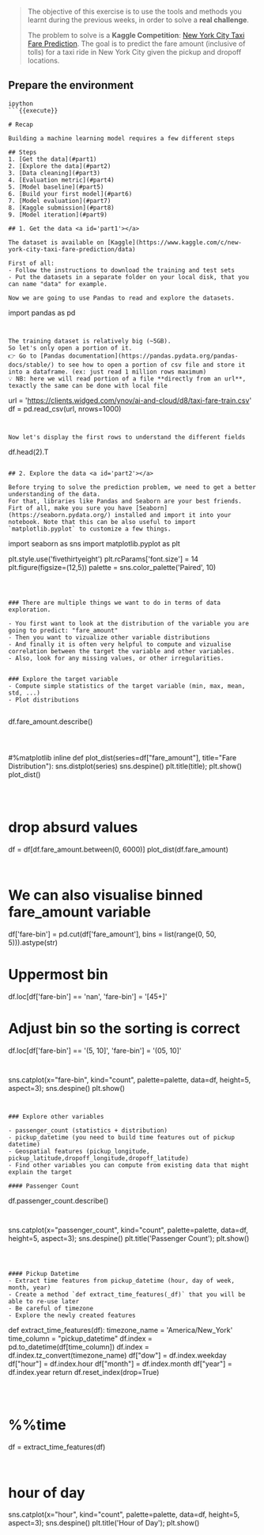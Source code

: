 
> The objective of this exercise is to use the tools and methods you learnt during the previous weeks, in order to solve a **real challenge**.
>
> The problem to solve is a **Kaggle Competition**: [New York City Taxi Fare Prediction](https://www.kaggle.com/c/new-york-city-taxi-fare-prediction). The goal is to predict the fare amount (inclusive of tolls) for a taxi ride in New York City given the pickup and dropoff locations.


## Prepare the environment

```
ipython
```{{execute}}

# Recap

Building a machine learning model requires a few different steps

## Steps
1. [Get the data](#part1)
2. [Explore the data](#part2)
3. [Data cleaning](#part3)
4. [Evaluation metric](#part4)
5. [Model baseline](#part5)
6. [Build your first model](#part6)
7. [Model evaluation](#part7)
8. [Kaggle submission](#part8)
9. [Model iteration](#part9)

## 1. Get the data <a id='part1'></a>

The dataset is available on [Kaggle](https://www.kaggle.com/c/new-york-city-taxi-fare-prediction/data)

First of all:
- Follow the instructions to download the training and test sets
- Put the datasets in a separate folder on your local disk, that you can name "data" for example.

Now we are going to use Pandas to read and explore the datasets.

```
import pandas as pd
```{{copy}}


The training dataset is relatively big (~5GB).
So let's only open a portion of it.
👉 Go to [Pandas documentation](https://pandas.pydata.org/pandas-docs/stable/) to see how to open a portion of csv file and store it into a dataframe. (ex: just read 1 million rows maximum)
💡 NB: here we will read portion of a file **directly from an url**, texactly the same can be done with local file

```
url = 'https://clients.widged.com/ynov/ai-and-cloud/d8/taxi-fare-train.csv'
df = pd.read_csv(url, nrows=1000)
```{{copy}}


Now let's display the first rows to understand the different fields

```
df.head(2).T
```{{copy}}

## 2. Explore the data <a id='part2'></a>

Before trying to solve the prediction problem, we need to get a better understanding of the data.
For that, libraries like Pandas and Seaborn are your best friends.
Firt of all, make you sure you have [Seaborn](https://seaborn.pydata.org/) installed and import it into your notebook. Note that this can be also useful to import `matplotlib.pyplot` to customize a few things.

```
import seaborn as sns
import matplotlib.pyplot as plt

plt.style.use('fivethirtyeight')
plt.rcParams['font.size'] = 14
plt.figure(figsize=(12,5))
palette = sns.color_palette('Paired', 10)
```{{copy}}



### There are multiple things we want to do in terms of data exploration.

- You first want to look at the distribution of the variable you are going to predict: "fare_amount"
- Then you want to vizualize other variable distributions
- And finally it is often very helpful to compute and vizualise correlation between the target the variable and other variables.
- Also, look for any missing values, or other irregularities.


### Explore the target variable
- Compute simple statistics of the target variable (min, max, mean, std, ...)
- Plot distributions


```
df.fare_amount.describe()
```{{copy}}



```
#%matplotlib inline
def plot_dist(series=df["fare_amount"], title="Fare Distribution"):
    sns.distplot(series)
    sns.despine()
    plt.title(title);
    plt.show()
plot_dist()
```{{copy}}



```
# drop absurd values
df = df[df.fare_amount.between(0, 6000)]
plot_dist(df.fare_amount)
```{{copy}}


```
# We can also visualise binned fare_amount variable
df['fare-bin'] = pd.cut(df['fare_amount'], bins = list(range(0, 50, 5))).astype(str)

# Uppermost bin
df.loc[df['fare-bin'] == 'nan', 'fare-bin'] = '[45+]'

# Adjust bin so the sorting is correct
df.loc[df['fare-bin'] == '(5, 10]', 'fare-bin'] = '(05, 10]'
```{{copy}}


```
sns.catplot(x="fare-bin", kind="count", palette=palette, data=df, height=5, aspect=3);
sns.despine()
plt.show()
```{{copy}}


### Explore other variables

- passenger_count (statistics + distribution)
- pickup_datetime (you need to build time features out of pickup datetime)
- Geospatial features (pickup_longitude, pickup_latitude,dropoff_longitude,dropoff_latitude)
- Find other variables you can compute from existing data that might explain the target

#### Passenger Count

```
df.passenger_count.describe()
```{{copy}}


```
sns.catplot(x="passenger_count", kind="count", palette=palette, data=df, height=5, aspect=3);
sns.despine()
plt.title('Passenger Count');
plt.show()
```{{copy}}



#### Pickup Datetime
- Extract time features from pickup_datetime (hour, day of week, month, year)
- Create a method `def extract_time_features(_df)` that you will be able to re-use later
- Be careful of timezone
- Explore the newly created features

```
def extract_time_features(df):
    timezone_name = 'America/New_York'
    time_column = "pickup_datetime"
    df.index = pd.to_datetime(df[time_column])
    df.index = df.index.tz_convert(timezone_name)
    df["dow"] = df.index.weekday
    df["hour"] = df.index.hour
    df["month"] = df.index.month
    df["year"] = df.index.year
    return df.reset_index(drop=True)
```{{copy}}



```
# %%time
df = extract_time_features(df)
```{{copy}}


```
# hour of day
sns.catplot(x="hour", kind="count", palette=palette, data=df, height=5, aspect=3);
sns.despine()
plt.title('Hour of Day');
plt.show()
```{{copy}}
